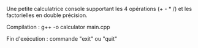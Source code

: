 Une petite calculatrice console supportant les 4 opérations (+ - * /) et les factorielles en double précision.

Compilation : g++ -o calculator main.cpp

Fin d'exécution : commande "exit" ou "quit"
